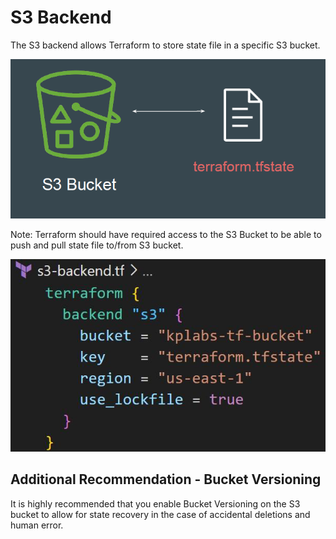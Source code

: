 # S3 Backend

The S3 backend allows Terraform to store state file in a specific S3 bucket.

![MY Image](images/image1.png)

Note: Terraform should have required access to the S3 Bucket to be able to
push and pull state file to/from S3 bucket.

![MY Image](images/image2.png)

## Additional Recommendation - Bucket Versioning

It is highly recommended that you enable Bucket Versioning on the S3 bucket to
allow for state recovery in the case of accidental deletions and human error.